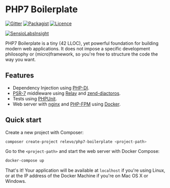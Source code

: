 # PHP7 Boilerplate

[![Gitter][gitter-image]][gitter-url]
[![Packagist][packagist-image]][packagist-url]
[![Licence][license-image]][license-url]

[![SensioLabsInsight][insight-image]][insight-url]

PHP7 Boilerplate is a tiny (42 LLOC), yet powerful foundation for building modern web applications.
It does not impose a specific development philosophy or (micro)framework, so you're free to structure the code the way you want.

## Features

* Dependency Injection using [PHP-DI](https://github.com/PHP-DI/PHP-DI).
* [PSR-7](https://github.com/php-fig/http-message) middleware using [Relay](https://github.com/relayphp/Relay.Relay) and [zend-diactoros](https://github.com/zendframework/zend-diactoros).
* Tests using [PHPUnit](https://github.com/sebastianbergmann/phpunit).
* Web server with [nginx](http://nginx.org/) and [PHP-FPM](http://php-fpm.org/) using [Docker](https://github.com/docker/docker).

## Quick start

Create a new project with Composer:

```bash
composer create-project relevo/php7-boilerplate <project-path>
```

Go to the `<project-path>` and start the web server with Docker Compose:

```bash
docker-compose up
```

That's it! Your application will be available at `localhost` if you're using Linux, or at the IP address of the Docker Machine if you're on Mac OS X or Windows.

[gitter-image]: https://img.shields.io/gitter/room/relevo/php7-boilerplate.svg?style=flat-square
[gitter-url]: https://gitter.im/relevo/php7-boilerplate
[packagist-image]: https://img.shields.io/packagist/v/relevo/php7-boilerplate.svg?style=flat-square
[packagist-url]: https://packagist.org/packages/relevo/php7-boilerplate
[license-image]: https://img.shields.io/badge/license-MIT-brightgreen.svg?style=flat-square
[license-url]: https://github.com/relevo/php7-boilerplate/blob/master/LICENSE.md
[insight-image]: https://insight.sensiolabs.com/projects/35d0d0f3-0f25-48bf-911c-655083f79cec/big.png
[insight-url]: https://insight.sensiolabs.com/projects/35d0d0f3-0f25-48bf-911c-655083f79cec
